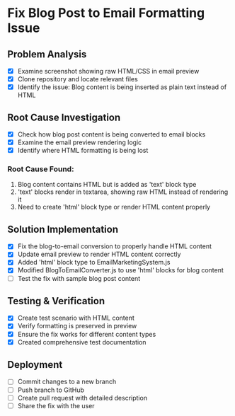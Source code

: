 # Fix Blog Post to Email Formatting Issue

## Problem Analysis
- [x] Examine screenshot showing raw HTML/CSS in email preview
- [x] Clone repository and locate relevant files
- [x] Identify the issue: Blog content is being inserted as plain text instead of HTML

## Root Cause Investigation
- [x] Check how blog post content is being converted to email blocks
- [x] Examine the email preview rendering logic
- [x] Identify where HTML formatting is being lost

### Root Cause Found:
1. Blog content contains HTML but is added as 'text' block type
2. 'text' blocks render in textarea, showing raw HTML instead of rendering it
3. Need to create 'html' block type or render HTML content properly

## Solution Implementation
- [x] Fix the blog-to-email conversion to properly handle HTML content
- [x] Update email preview to render HTML content correctly
- [x] Added 'html' block type to EmailMarketingSystem.js
- [x] Modified BlogToEmailConverter.js to use 'html' blocks for blog content
- [ ] Test the fix with sample blog post content

## Testing & Verification
- [x] Create test scenario with HTML content
- [x] Verify formatting is preserved in preview
- [x] Ensure the fix works for different content types
- [x] Created comprehensive test documentation

## Deployment
- [ ] Commit changes to a new branch
- [ ] Push branch to GitHub
- [ ] Create pull request with detailed description
- [ ] Share the fix with the user